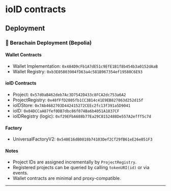 # ioID contracts

## Deployment

### 🐻 Berachain Deployment (Bepolia)

#### Wallet Contracts
- Wallet Implementation: `0x484D9cFb1A7dE51c9EfE1B1f8b454b3a0152dAaB`
- Wallet Registry: `0xb3E05803904fD63a4c581B967354ef19580C6E93`

#### ioID Contracts
- Project: `0x57d0aB462deb7Ac3D7542D433c8FCA2dc753a6A2`
- ProjectRegistry: `0x48fFfD2805fb1CC3B14c41E9EB827863d252d15f`
- ioIDStore: `0x7Ab4682703D442415272CEEc2fc13f391a5D9041`
- ioID: `0x04DCCaA87fef0DB7dbc86f074Ba6b4051A1837CF`
- ioIDRegistry (logic): `0xf29EFbA688b77Ea29C8152488De557A2efff5c7d`

#### Factory
- UniversalFactoryV2: `0x540E16dB0818b74103Def2Cf29fB61eE26e851F3`

#### Notes
- Project IDs are assigned incrementally by `ProjectRegistry`.
- Registered projects can be queried by calling `tokenURI(id)` or via events.
- Wallet contracts are minimal and proxy-compatible.

---
